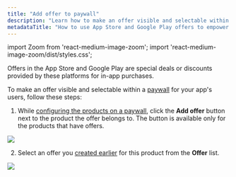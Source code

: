 ```yaml
---
title: "Add offer to paywall"
description: "Learn how to make an offer visible and selectable within a Adapty paywall for your app's users"
metadataTitle: "How to use App Store and Google Play offers to empower your paywalls"
---
```


import Zoom from 'react-medium-image-zoom';
import 'react-medium-image-zoom/dist/styles.css';

Offers in the App Store and Google Play are special deals or discounts provided by these platforms for in-app purchases.

To make an offer visible and selectable within a [paywall](paywalls) for your app's users, follow these steps:

1. While [configuring the products on a paywall](create-paywall), click the **Add offer** button next to the product the offer belongs to. The button is available only for the products that have offers.

   
<Zoom>
  <img src={require('./img/3a727c2-add_offer_to_paywall.webp').default}
  style={{
    border: '1px solid #727272', /* border width and color */
    width: '700px', /* image width */
    display: 'block', /* for alignment */
    margin: '0 auto' /* center alignment */
  }}
/>
</Zoom>



2. Select an offer you [created earlier](create-offer) for this product from the **Offer** list.


<Zoom>
  <img src={require('./img/8eab55a-add_offer_to_paywall_2.webp').default}
  style={{
    border: '1px solid #727272', /* border width and color */
    width: '700px', /* image width */
    display: 'block', /* for alignment */
    margin: '0 auto' /* center alignment */
  }}
/>
</Zoom>


